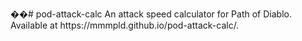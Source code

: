 ��#   p o d - a t t a c k - c a l c  
 A n   a t t a c k   s p e e d   c a l c u l a t o r   f o r   P a t h   o f   D i a b l o .   A v a i l a b l e   a t   h t t p s : / / m m m p l d . g i t h u b . i o / p o d - a t t a c k - c a l c / . 